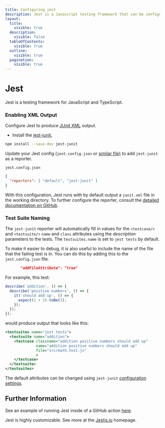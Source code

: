 ```yaml
---
title: Configuring jest
description: Jest is a Javascript testing framework that can be configured to output XML
layout:
  title:
    visible: true
  description:
    visible: false
  tableOfContents:
    visible: true
  outline:
    visible: true
  pagination:
    visible: true
---
```


# Jest

Jest is a testing framework for JavaScript and TypeScript.

### Enabling XML Output

Configure Jest to produce [JUnit XML](https://github.com/testmoapp/junitxml) output.&#x20;

* Install the [jest-junit.](https://github.com/jest-community/jest-junit)

```bash
npm install --save-dev jest-junit
```

Update your Jest config (`jest.config.json` or [similar file)](https://jestjs.io/docs/configuration) to add `jest-junit` as a reporter.

`jest.config.json`

```json
{
  "reporters": [ "default", "jest-junit" ]
}
```

With this configuration, Jest runs with by default output a `junit.xml` file in the working directory. To further configure the reporter, consult the [detailed documentation on GitHub](https://github.com/jest-community/jest-junit?tab=readme-ov-file#jest-junit).

### Test Suite Naming

The `jest-junit` reporter will automatically fill in values for the `<testcase/>` and `<testsuite/>` `name` and `class` attributes using the _description_ parameters to the tests. The `testsuites.name` is set to `jest tests` by default.

To make it easier to debug, it is also useful to include the name of the file that the failing test is in. You can do this by adding this to the `jest.config.json` file.

```json
       "addFileAttribute": "true"
```

For example, this test:

```javascript
describe('addition', () => {
  describe('positive numbers', () => {
    it('should add up', () => {
      expect(1 + 2).toBe(3);
    });
  });
});
```

would produce output that looks like this:

```xml
<testsuites name="jest tests">
  <testsuite name="addition">
    <testcase classname="addition positive numbers should add up" 
              name="addition positive numbers should add up"
              file="src/math.test.js"
              >
    </testcase>
  </testsuite>
</testsuites>
```

The default attributes can be changed using `jest-junit` [configuration settings](https://github.com/jest-community/jest-junit?tab=readme-ov-file#configuration).

## Further Information

See an example of running Jest inside of a GitHub action [here](https://github.com/trunk-io/flake-factory/blob/main/.github/workflows/javascript-tests.yaml#L42).

Jest is highly customizable. See more at the [Jestjs.io](https://jestjs.io/) homepage.
